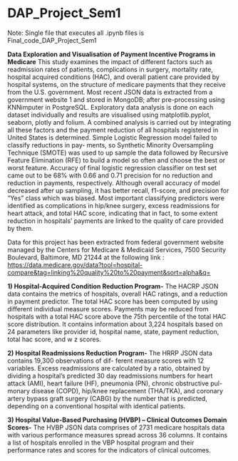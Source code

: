 # DAP_Project_Sem1 

Note: Single file that executes all .ipynb files is Final_code_DAP_Project_Sem1

**Data Exploration and Visualisation of Payment Incentive Programs in Medicare**
This study examines the impact of different factors such as readmission rates of patients, complications in surgery, mortality rate, hospital acquired conditions (HAC), and overall patient care provided by hospital systems, on the structure of medicare payments that they receive from the U.S. government. Most recent JSON data is extracted from a government website 1 and stored in MongoDB; after pre-processing using KNNimputer in PostgreSQL. Exploratory data analysis is done on each dataset individually and results are visualised using matplotlib.pyplot, seaborn, plotly and folium. A combined analysis is carried out by integrating all these factors and the payment reduction of all hospitals registered in United States is determined. Simple Logistic Regression model failed to classify reductions in pay- ments, so Synthetic Minority Oversampling Technique (SMOTE) was used to up sample the data followed by Recursive Feature Elimination (RFE) to build a model so often and choose the best or worst feature. Accuracy of final logistic regression classifier on test set came out to be 68% with 0.66 and 0.71 precision for no reduction and reduction in payments, respectively. Although overall accuracy of model decreased after up sampling, it has better recall, f1-score, and precision for ”Yes” class which was biased. Most important classifying predictors were identified as complications in hip/knee surgery, excess readmissions for heart attack, and total HAC score, indicating that in fact, to some extent reduction in hospitals’ payments are linked to the quality of care provided by them.

Data for this project has been extracted from federal government website managed by the Centers for Medicare & Medicaid Services, 7500 Security Boulevard, Baltimore, MD 21244 at the following link :
https://data.medicare.gov/data?tool=hospital-compare&tag=linking%20quality%20to%20payment&sort=alpha&q=

**1) Hospital-Acquired Condition Reduction Program-**
The HACRP JSON data contains the metrics of hospitals, overall HAC ratings, and a reduction in payment predictor. The total HAC score has been computed by using different individual measure scores. Payments may be reduced from hospitals with a total HAC score above the 75th percentile of the total HAC score distribution. It contains information about 3,224 hospitals based on 24 parameters like provider id, hospital name, state, payment reduction, total hac score, and w z scores.

**2) Hospital Readmissions Reduction Program-**
The HRRP JSON data contains 19,300 observations of dif- ferent measure scores with 12 variables. Excess readmissions are calculated by a ratio, obtained by dividing a hospital’s predicted 30 day readmissions numbers for heart attack (AMI), heart failure (HF), pneumonia (PN), chronic obstructive pul- monary disease (COPD), hip/knee replacement (THA/TKA), and coronary artery bypass graft surgery (CABG) by the number that is predicted, depending on a conventional hospital with identical patients.

**3) Hospital Value-Based Purchasing (HVBP) – Clinical Outcomes Domain Scores-**
The HVBP JSON data comprises of 2731 medicare hospitals data with various performance measures spread across 36 columns. It contains a list of hospitals enrolled in the VBP hospital program and their performance rates and scores for the indicators of clinical outcomes.


